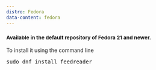 ```yaml
---
distro: Fedora
data-content: fedora
---
```

<h3><small>Available in the default repository of Fedora 21 and newer.</small></h3> To install it using the command line
<pre>sudo dnf install feedreader</pre>